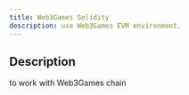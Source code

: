 ```yaml
---
title: Web3Games Solidity
description: use Web3Games EVM environment.
---
```


## Description

to work with Web3Games chain

